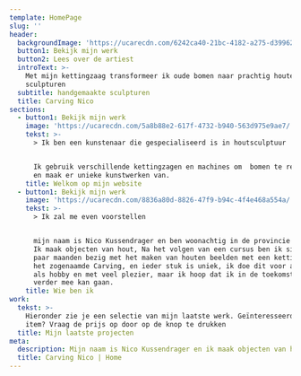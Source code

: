 ```yaml
---
template: HomePage
slug: ''
header:
  backgroundImage: 'https://ucarecdn.com/6242ca40-21bc-4182-a275-d39962cdc7e6/'
  button1: Bekijk mijn werk
  button2: Lees over de artiest
  introText: >-
    Met mijn kettingzaag transformeer ik oude bomen naar prachtig houten
    sculpturen
  subtitle: handgemaakte sculpturen
  title: Carving Nico
sections:
  - button1: Bekijk mijn werk
    image: 'https://ucarecdn.com/5a8b88e2-617f-4732-b940-563d975e9ae7/'
    tekst: >-
      > Ik ben een kunstenaar die gespecialiseerd is in houtsculptuur


      Ik gebruik verschillende kettingzagen en machines om  bomen te recyclen,
      en maak er unieke kunstwerken van.
    title: Welkom op mijn website
  - button1: Bekijk mijn werk
    image: 'https://ucarecdn.com/8836a80d-8826-47f9-b94c-4f4e468a554a/'
    tekst: >-
      > Ik zal me even voorstellen


      mijn naam is Nico Kussendrager en ben woonachtig in de provincie Drenthe.
      Ik maak objecten van hout, Na het volgen van een cursus ben ik sinds een
      paar maanden bezig met het maken van houten beelden met een kettingzaag,
      het zogenaamde Carving, en ieder stuk is uniek, ik doe dit voor als nog
      als hobby en met veel plezier, maar ik hoop dat ik in de toekomst hier
      verder mee kan gaan.
    title: Wie ben ik
work:
  tekst: >-
    Hieronder zie je een selectie van mijn laatste werk. Geïnteresseerd in een
    item? Vraag de prijs op door op de knop te drukken
  title: Mijn laatste projecten
meta:
  description: Mijn naam is Nico Kussendrager en ik maak objecten van hout.
  title: Carving Nico | Home
---
```


